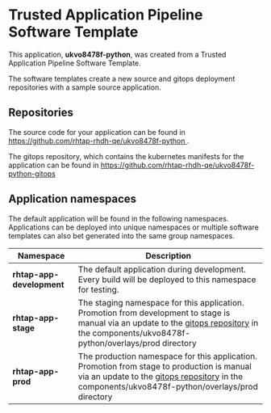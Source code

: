 # Trusted Application Pipeline Software Template

This application, **ukvo8478f-python**, was created from a Trusted Application Pipeline Software Template.

The software templates create a new source and gitops deployment repositories with a sample source application. 

## Repositories

The source code for your application can be found in [https://github.com/rhtap-rhdh-qe/ukvo8478f-python ](https://github.com/rhtap-rhdh-qe/ukvo8478f-python ).
 
The gitops repository, which contains the kubernetes manifests for the application can be found in 
[https://github.com/rhtap-rhdh-qe/ukvo8478f-python-gitops ](https://github.com/rhtap-rhdh-qe/ukvo8478f-python-gitops ) 

## Application namespaces 

The default application will be found in the following namespaces. Applications can be deployed into unique namespaces or multiple software templates can also bet generated into the same group namespaces.  

|  Namespace   |  Description   |  
| -------- | -------- |   
| **rhtap-app-development** | The default application during development. Every build will be deployed to this namespace for testing. | 
| **rhtap-app-stage** | The staging namespace for this application. Promotion from development to stage is manual via an update to the [gitops repository](https://github.com/rhtap-rhdh-qe/ukvo8478f-python-gitops ) in the components/ukvo8478f-python/overlays/prod directory |  
| **rhtap-app-prod** | The production namespace for this application. Promotion from stage to production is manual via an update to the [gitops repository](https://github.com/rhtap-rhdh-qe/ukvo8478f-python-gitops ) in the components/ukvo8478f-python/overlays/prod directory | 